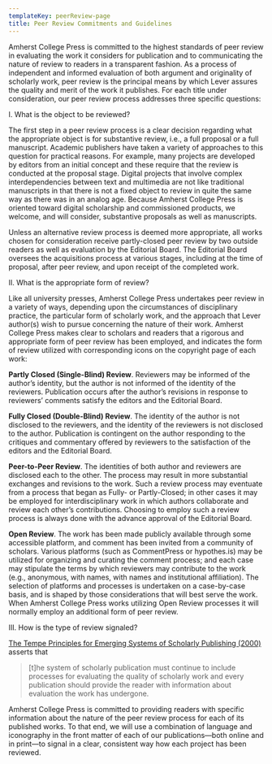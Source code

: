 ```yaml
---
templateKey: peerReview-page
title: Peer Review Commitments and Guidelines
---
```

Amherst College Press is committed to the highest standards of peer review in evaluating the work it considers for publication and to communicating the nature of review to readers in a transparent fashion. As a process of independent and informed evaluation of both argument and originality of scholarly work, peer review is the principal means by which Lever assures the quality and merit of the work it publishes. For each title under consideration, our peer review process addresses three specific questions:

I. What is the object to be reviewed?

The first step in a peer review process is a clear decision regarding what the appropriate object is for substantive review, i.e., a full proposal or a full manuscript. Academic publishers have taken a variety of approaches to this question for practical reasons. For example, many projects are developed by editors from an initial concept and these require that the review is conducted at the proposal stage. Digital projects that involve complex interdependencies between text and multimedia are not like traditional manuscripts in that there is not a fixed object to review in quite the same way as there was in an analog age. Because Amherst College Press is oriented toward digital scholarship and commissioned products, we welcome, and will consider, substantive proposals as well as manuscripts.

Unless an alternative review process is deemed more appropriate, all works chosen for consideration receive partly-closed peer review by two outside readers as well as evaluation by the Editorial Board. The Editorial Board oversees the acquisitions process at various stages, including at the time of proposal, after peer review, and upon receipt of the completed work.

II.  What is the appropriate form of review?

Like all university presses, Amherst College Press undertakes peer review in a variety of ways, depending upon the circumstances of disciplinary practice, the particular form of scholarly work, and the approach that Lever author(s) wish to pursue concerning the nature of their work. Amherst College Press makes clear to scholars and readers that a rigorous and appropriate form of peer review has been employed, and indicates the form of review utilized with corresponding icons on the copyright page of each work:

**Partly Closed (Single-Blind) Review**. Reviewers may be informed of the author’s identity, but the author is not informed of the identity of the reviewers. Publication occurs after the author’s revisions in response to reviewers’ comments satisfy the editors and the Editorial Board.

**Fully Closed (Double-Blind) Review**. The identity of the author is not disclosed to the reviewers, and the identity of the reviewers is not disclosed to the author. Publication is contingent on the author responding to the critiques and commentary offered by reviewers to the satisfaction of the editors and the Editorial Board.

**Peer-to-Peer Review**. The identities of both author and reviewers are disclosed each to the other. The process may result in more substantial exchanges and revisions to the work. Such a review process may eventuate from a process that began as Fully- or Partly-Closed; in other cases it may be employed for interdisciplinary work in which authors collaborate and review each other’s contributions. Choosing to employ such a review process is always done with the advance approval of the Editorial Board.

**Open Review**. The work has been made publicly available through some accessible platform, and comment has been invited from a community of scholars. Various platforms (such as CommentPress or hypothes.is) may be utilized for organizing and curating the comment process; and each case may stipulate the terms by which reviewers may contribute to the work (e.g., anonymous, with names, with names and institutional affiliation). The selection of platforms and processes is undertaken on a case-by-case basis, and is shaped by those considerations that will best serve the work. When Amherst College Press works utilizing Open Review processes it will normally employ an additional form of peer review.

III. How is the type of review signaled?

[The Tempe Principles for Emerging Systems of Scholarly Publishing (2000)](https://www.arl.org/resources/principles-for-emerging-systems-of-scholarly-publishing/) asserts that

> \[t]he system of scholarly publication must continue to include processes for evaluating the quality of scholarly work and every publication should provide the reader with information about evaluation the work has undergone.

Amherst College Press is committed to providing readers with specific information about the nature of the peer review process for each of its published works. To that end, we will use a combination of language and iconography in the front matter of each of our publications—both online and in print—to signal in a clear, consistent way how each project has been reviewed.